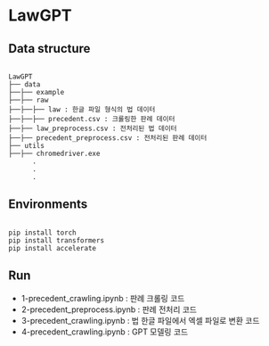 # LawGPT

## Data structure
<pre><code>
LawGPT
├── data
├──├── example
├──├── raw
├──├──├── law : 한글 파일 형식의 법 데이터
├──├──├── precedent.csv : 크롤링한 판례 데이터
├──├── law_preprocess.csv : 전처리된 법 데이터
├──├── precedent_preprocess.csv : 전처리된 판례 데이터
├── utils
├──├── chromedriver.exe
      .
      .
      .
</code></pre>

## Environments
<pre><code>
pip install torch
pip install transformers
pip install accelerate
</code></pre>

## Run

* 1-precedent_crawling.ipynb : 판례 크롤링 코드
* 2-precedent_preprocess.ipynb : 판례 전처리 코드
* 3-precedent_crawling.ipynb : 법 한글 파일에서 엑셀 파일로 변환 코드
* 4-precedent_crawling.ipynb : GPT 모델링 코드
